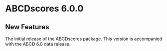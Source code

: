 # ABCDscores 6.0.0

## New Features
The initial release of the ABCDscores package. This version is accompanied
with the ABCD 6.0 data release.
